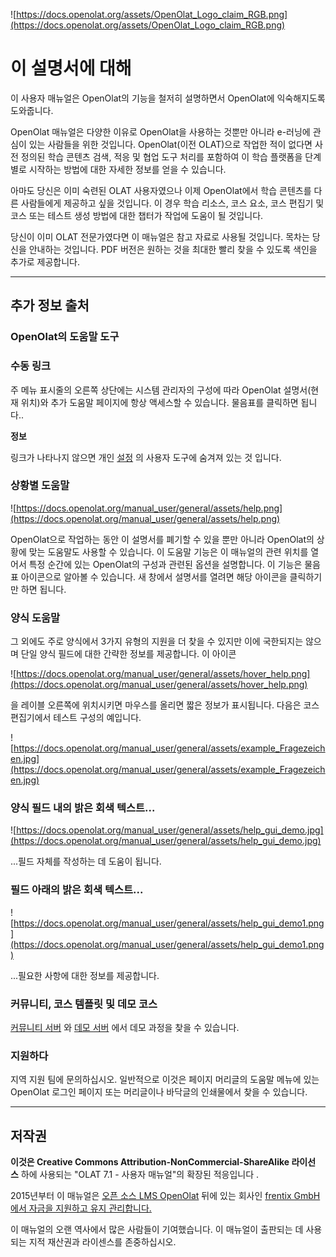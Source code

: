 ![https://docs.openolat.org/assets/OpenOlat_Logo_claim_RGB.png](https://docs.openolat.org/assets/OpenOlat_Logo_claim_RGB.png)

# 이 설명서에 대해

이 사용자 매뉴얼은 OpenOlat의 기능을 철저히 설명하면서 OpenOlat에 익숙해지도록 도와줍니다.

OpenOlat 매뉴얼은 다양한 이유로 OpenOlat을 사용하는 것뿐만 아니라 e-러닝에 관심이 있는 사람들을 위한 것입니다. OpenOlat(이전 OLAT)으로 작업한 적이 없다면 사전 정의된 학습 콘텐츠 검색, 적응 및 협업 도구 처리를 포함하여 이 학습 플랫폼을 단계별로 시작하는 방법에 대한 자세한 정보를 얻을 수 있습니다.

아마도 당신은 이미 숙련된 OLAT 사용자였으나 이제 OpenOlat에서 학습 콘텐츠를 다른 사람들에게 제공하고 싶을 것입니다. 이 경우 학습 리소스, 코스 요소, 코스 편집기 및 코스 또는 테스트 생성 방법에 대한 챕터가 작업에 도움이 될 것입니다.

당신이 이미 OLAT 전문가였다면 이 매뉴얼은 참고 자료로 사용될 것입니다. 목차는 당신을 안내하는 것입니다. PDF 버전은 원하는 것을 최대한 빨리 찾을 수 있도록 색인을 추가로 제공합니다.

---

## 추가 정보 출처

### OpenOlat의 도움말 도구

### **수동 링크**

주 메뉴 표시줄의 오른쪽 상단에는 시스템 관리자의 구성에 따라 OpenOlat 설명서(현재 위치)와 추가 도움말 페이지에 항상 액세스할 수 있습니다. 물음표를 클릭하면 됩니다..

**정보**

링크가 나타나지 않으면 개인 [설정](https://docs.openolat.org/manual_user/personal/Configuration/#settings) 의 사용자 도구에 숨겨져 있는 것 입니다.

### **상황별 도움말**

![https://docs.openolat.org/manual_user/general/assets/help.png](https://docs.openolat.org/manual_user/general/assets/help.png)

OpenOlat으로 작업하는 동안 이 설명서를 폐기할 수 있을 뿐만 아니라 OpenOlat의 상황에 맞는 도움말도 사용할 수 있습니다. 이 도움말 기능은 이 매뉴얼의 관련 위치를 열어서 특정 순간에 있는 OpenOlat의 구성과 관련된 옵션을 설명합니다. 이 기능은 물음표 아이콘으로 알아볼 수 있습니다. 새 창에서 설명서를 열려면 해당 아이콘을 클릭하기만 하면 됩니다.

### **양식 도움말**

그 외에도 주로 양식에서 3가지 유형의 지원을 더 찾을 수 있지만 이에 국한되지는 않으며 단일 양식 필드에 대한 간략한 정보를 제공합니다. 이 아이콘

![https://docs.openolat.org/manual_user/general/assets/hover_help.png](https://docs.openolat.org/manual_user/general/assets/hover_help.png)

을 레이블 오른쪽에 위치시키면 마우스를 올리면 짧은 정보가 표시됩니다. 다음은 코스 편집기에서 테스트 구성의 예입니다.

![https://docs.openolat.org/manual_user/general/assets/example_Fragezeichen.jpg](https://docs.openolat.org/manual_user/general/assets/example_Fragezeichen.jpg)

### **양식 필드 내의 밝은 회색 텍스트...**

![https://docs.openolat.org/manual_user/general/assets/help_gui_demo.jpg](https://docs.openolat.org/manual_user/general/assets/help_gui_demo.jpg)

...필드 자체를 작성하는 데 도움이 됩니다.

### **필드 아래의 밝은 회색 텍스트...**

![https://docs.openolat.org/manual_user/general/assets/help_gui_demo1.png](https://docs.openolat.org/manual_user/general/assets/help_gui_demo1.png)

...필요한 사항에 대한 정보를 제공합니다.

### 커뮤니티, 코스 템플릿 및 데모 코스

[커뮤니티 서버](https://community.openolat.org/) 와 [데모 서버](https://learn.olat.com/) 에서 데모 과정을 찾을 수 있습니다.

### 지원하다

지역 지원 팀에 문의하십시오. 일반적으로 이것은 페이지 머리글의 도움말 메뉴에 있는 OpenOlat 로그인 페이지 또는 머리글이나 바닥글의 인쇄물에서 찾을 수 있습니다.

---

## 저작권

**이것은 Creative Commons Attribution-NonCommercial-ShareAlike 라이선스** 하에 사용되는 "OLAT 7.1 - 사용자 매뉴얼"의 확장된 적응입니다 .

2015년부터 이 매뉴얼은 [오픈 소스 LMS OpenOlat](https://www.openolat.org/) 뒤에 있는 회사인 [frentix GmbH 에서 자금을 지원하고 유지 관리합니다.](https://www.frentix.com/)

이 매뉴얼의 오랜 역사에서 많은 사람들이 기여했습니다. 이 매뉴얼이 출판되는 데 사용되는 지적 재산권과 라이센스를 존중하십시오.